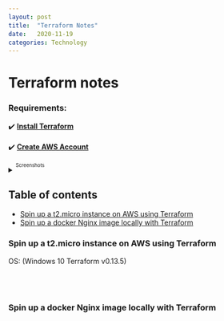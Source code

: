 ```yaml
---
layout: post
title:  "Terraform Notes"
date:   2020-11-19
categories: Technology
---
```

<link rel="stylesheet" type="text/css" media="all" href="assets/css/markdown_styles.css" />

# Terraform notes #
### Requirements:
:heavy_check_mark: <strong>[Install Terraform](https://www.terraform.io/downloads.html)</strong>  
<br />
:heavy_check_mark: <strong>[Create AWS Account](https://console.aws.amazon.com/console)</strong>
<br />
<details><summary><sup><sup>Screenshots<sup></sup></summary>
<p>
<img src="assets/img/blog/terraform/aws.png">

</p>
</details>
  
## Table of contents

- [Spin up a t2.micro instance on AWS using Terraform](#Spin-up-a-t2.micro-instance-on-AWS-using-Terraform)
- [Spin up a docker Nginx image locally with Terraform](#Spin-up-a-docker-Nginx-image-locally-with-Terraform)

### Spin up a t2.micro instance on AWS using Terraform
OS: (Windows 10 Terraform v0.13.5)
<br />
<br />
<br />
<br />






### Spin up a docker Nginx image locally with Terraform
